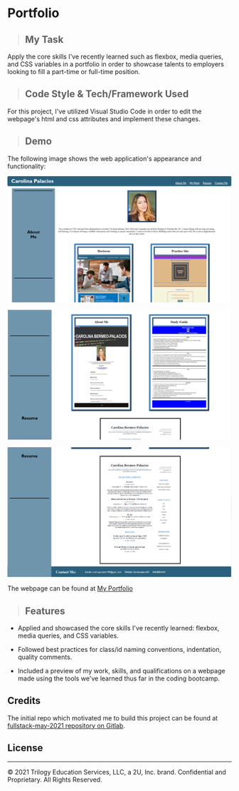 # Portfolio

>## My Task

  Apply the core skills I've recently learned such as flexbox, media queries, and CSS variables in a portfolio in order to showcase talents to employers looking to fill a part-time or full-time position.


>## Code Style & Tech/Framework Used

  For this project, I've utilized Visual Studio Code in order to edit the webpage's html and css attributes and implement these changes.


>## Demo

The following image shows the web application's appearance and functionality:

![The top of the Portfolio webpage includes a header, a profile picture, an About Me section and a preview of my work.](./Assets/portfolio-demo-1.png)

![The middle portion of the Portfolio webpage includes a continuation of my work applications and an image of my resume.](./Assets/portfolio-demo-2.png)

![The bottom portion of the Portfolio webpage includes an image of my resume, and contact information.](./Assets/portfolio-demo-3.png)



The webpage can be found at [My Portfolio](https://github.com/Carolinapalacios95/portfolio.git)

>## Features

*  Applied and showcased the core skills I've recently learned: flexbox, media queries, and CSS variables.

* Followed best practices for class/id naming conventions, indentation, quality comments.

* Included a preview of my work, skills, and qualifications on a webpage made using the tools we've learned thus far in the coding bootcamp.

## Credits

The initial repo which motivated me to build this project can be found at [fullstack-may-2021 repository on Gitlab](https://unc.bootcampcontent.com/dbilenkin-KJyiXJ/fullstack-may-2021/tree/master).


## License

---
© 2021 Trilogy Education Services, LLC, a 2U, Inc. brand. Confidential and Proprietary. All Rights Reserved.
